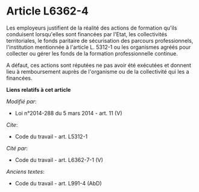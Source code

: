 # Article L6362-4

Les employeurs justifient de la réalité des actions de formation qu'ils conduisent lorsqu'elles sont financées par l'Etat,
les collectivités territoriales, le fonds paritaire de sécurisation des parcours professionnels, l'institution mentionnée à
l'article L. 5312-1 ou les organismes agréés pour collecter ou gérer les  fonds de la formation professionnelle continue. 

A défaut, ces actions sont réputées ne pas avoir été exécutées et donnent lieu à remboursement auprès de l'organisme ou de la
collectivité qui les a financées.

**Liens relatifs à cet article**

_Modifié par_:

  - Loi n°2014-288 du 5 mars 2014 - art. 11 (V)

_Cite_:

  - Code du travail - art. L5312-1

_Cité par_:

  - Code du travail - art. L6362-7-1 (V)

_Anciens textes_:

  - Code du travail - art. L991-4 (AbD)
